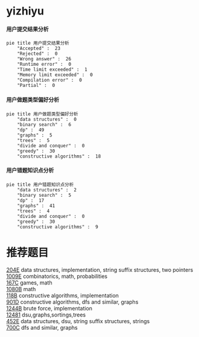 # yizhiyu

<!-- tabs:start -->



#### **用户提交结果分析**

```mermaid
pie title 用户提交结果分析
    "Accepted" :  23
    "Rejected" :  0
    "Wrong answer" :  26
    "Runtime error" :  0
    "Time limit exceeded" :  1
    "Memory limit exceeded" :  0
    "Compilation error" :  0
    "Partial" :  0
```

#### **用户做题类型偏好分析**

```mermaid
pie title 用户做题类型偏好分析
    "data structures" :  0
    "binary search" :  6
    "dp" :  49
    "graphs" :  5
    "trees" :  5
    "divide and conquer" :  0
    "greedy" :  30
    "constructive algorithms" :  18
```
#### **用户错题知识点分析**

```mermaid
pie title 用户错题知识点分析
    "data structures" :  2
    "binary search" :  5
    "dp" :  17
    "graphs" :  41
    "trees" :  4
    "divide and conquer" :  0
    "greedy" :  30
    "constructive algorithms" :  9
```



<!-- tabs:end -->
# 推荐题目
[204E](https://codeforces.com/contest/204/problem/E)		data structures,
                        implementation,
                        string suffix structures,
                        two pointers		  
[1009E](https://codeforces.com/contest/1009/problem/E)		combinatorics,
                        math,
                        probabilities		  
[167C](https://codeforces.com/contest/167/problem/C)		games,
                        math		  
[1080B](https://codeforces.com/contest/1080/problem/B)		math		  
[118B](https://codeforces.com/contest/118/problem/B)		constructive algorithms,
                        implementation		  
[901D](https://codeforces.com/contest/901/problem/D)		constructive algorithms,
                        dfs and similar,
                        graphs		  
[1244B](https://codeforces.com/contest/1244/problem/B)		brute force,
                        implementation		  
[12481](https://codeforces.com/contest/1248/problem/1)		dsu,graphs,sortings,trees		  
[452E](https://codeforces.com/contest/452/problem/E)		data structures,
                        dsu,
                        string suffix structures,
                        strings		  
[700C](https://codeforces.com/contest/700/problem/C)		dfs and similar,
                        graphs		  
